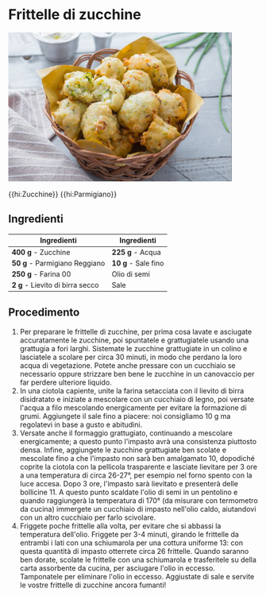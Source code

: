 # Frittelle di zucchine

![](img/Frittelle-di-zucchine.webp)

{{hi:Zucchine}}
{{hi:Parmigiano}}

## Ingredienti

| Ingredienti                  | Ingredienti             |
| ---------------------------- | ----------------------- |
| **400 g** - Zucchine | **225 g** - Acqua |
| **50 g** - Parmigiano Reggiano | **10 g** - Sale fino |
| **250 g** - Farina 00 | Olio di semi |
| **2 g** - Lievito di birra secco | Sale |

## Procedimento

1. Per preparare le frittelle di zucchine, per prima cosa lavate e asciugate accuratamente le zucchine, poi spuntatele e grattugiatele usando una grattugia a fori larghi. Sistemate le zucchine grattugiate in un colino e lasciatele a scolare per circa 30 minuti, in modo che perdano la loro acqua di vegetazione. Potete anche pressare con un cucchiaio se necessario oppure strizzare ben bene le zucchine in un canovaccio per far perdere ulteriore liquido.
1. In una ciotola capiente, unite la farina setacciata con il lievito di birra disidratato e iniziate a mescolare con un cucchiaio di legno, poi versate l'acqua a filo mescolando energicamente per evitare la formazione di grumi. Aggiungete il sale fino a piacere: noi consigliamo 10 g ma regolatevi in base a gusto e abitudini.
1. Versate anche il formaggio grattugiato, continuando a mescolare energicamente; a questo punto l'impasto avrà una consistenza piuttosto densa. Infine, aggiungete le zucchine grattugiate ben scolate e mescolate fino a che l'impasto non sarà ben amalgamato 10, dopodiché coprite la ciotola con la pellicola trasparente e lasciate lievitare per 3 ore a una temperatura di circa 26-27°, per esempio nel forno spento con la luce accesa. Dopo 3 ore, l'impasto sarà lievitato e presenterà delle bollicine 11. A questo punto scaldate l'olio di semi in un pentolino e quando raggiungerà la temperatura di 170° (da misurare con termometro da cucina) immergete un cucchiaio di impasto nell'olio caldo, aiutandovi con un altro cucchiaio per farlo scivolare.
1. Friggete poche frittelle alla volta, per evitare che si abbassi la temperatura dell'olio. Friggete per 3-4 minuti, girando le frittelle da entrambi i lati con una schiumarola per una cottura uniforme 13: con questa quantità di impasto otterrete circa 26 frittelle. Quando saranno ben dorate, scolate le frittelle con una schiumarola e trasferitele su della carta assorbente da cucina, per asciugare l'olio in eccesso. Tamponatele per eliminare l'olio in eccesso. Aggiustate di sale e servite le vostre frittelle di zucchine ancora fumanti!
